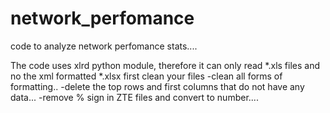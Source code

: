 network_perfomance
==================

code to analyze network perfomance stats....

The code uses xlrd python module, therefore it can only read *.xls files and no the xml formatted *.xlsx
first clean your files  -clean all forms of formatting..
                        -delete the top rows and first columns that do not have any data...
                        -remove % sign in ZTE files and convert to number....

